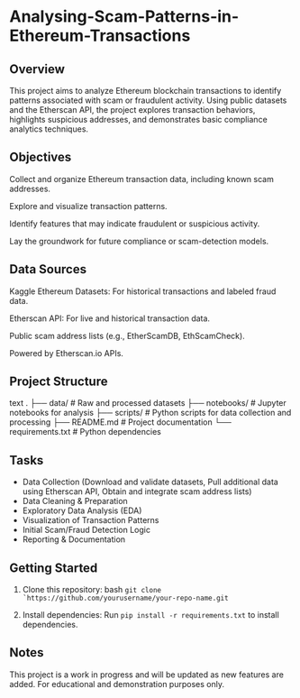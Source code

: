 # Analysing-Scam-Patterns-in-Ethereum-Transactions

## Overview
This project aims to analyze Ethereum blockchain transactions to identify patterns associated with scam or fraudulent activity. Using public datasets and the Etherscan API, the project explores transaction behaviors, highlights suspicious addresses, and demonstrates basic compliance analytics techniques.

## Objectives
Collect and organize Ethereum transaction data, including known scam addresses.

Explore and visualize transaction patterns.

Identify features that may indicate fraudulent or suspicious activity.

Lay the groundwork for future compliance or scam-detection models.

## Data Sources
Kaggle Ethereum Datasets: For historical transactions and labeled fraud data.

Etherscan API: For live and historical transaction data.

Public scam address lists (e.g., EtherScamDB, EthScamCheck).

Powered by Etherscan.io APIs.

## Project Structure
text
.
├── data/                # Raw and processed datasets
├── notebooks/           # Jupyter notebooks for analysis
├── scripts/             # Python scripts for data collection and processing
├── README.md            # Project documentation
└── requirements.txt     # Python dependencies

## Tasks 
 * Data Collection (Download and validate datasets, Pull additional data using Etherscan API, Obtain and integrate scam address lists)
 * Data Cleaning & Preparation
 * Exploratory Data Analysis (EDA)
 * Visualization of Transaction Patterns
 * Initial Scam/Fraud Detection Logic
 * Reporting & Documentation

## Getting Started
1. Clone this repository:
bash
   ```git clone `https://github.com/yourusername/your-repo-name.git```

2. Install dependencies:
   Run `pip install -r requirements.txt` to install dependencies.

## Notes
This project is a work in progress and will be updated as new features are added.
For educational and demonstration purposes only.
